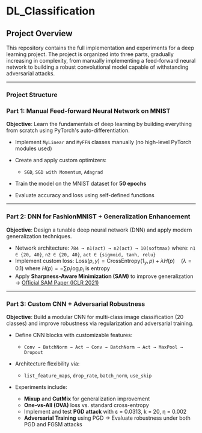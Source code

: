 # DL_Classification

## Project Overview

This repository contains the full implementation and experiments for a deep learning project.
The project is organized into three parts, gradually increasing in complexity, from manually implementing a feed-forward neural network to building a robust convolutional model capable of withstanding adversarial attacks.

---

### Project Structure

### **Part 1: Manual Feed-forward Neural Network on MNIST**

**Objective**: Learn the fundamentals of deep learning by building everything from scratch using PyTorch's auto-differentiation.

* Implement `MyLinear` and `MyFFN` classes manually (no high-level PyTorch modules used)
* Create and apply custom optimizers:

  * `SGD`, `SGD with Momentum`, `Adagrad`
* Train the model on the MNIST dataset for **50 epochs**
* Evaluate accuracy and loss using self-defined functions

---

### **Part 2: DNN for FashionMNIST + Generalization Enhancement**

**Objective**: Design a tunable deep neural network (DNN) and apply modern generalization techniques.

* Network architecture:
  `784 → n1(act) → n2(act) → 10(softmax)`
  where:
  `n1 ∈ {20, 40}`, `n2 ∈ {20, 40}`, `act ∈ {sigmoid, tanh, relu}`
* Implement custom loss:
  $\text{Loss}(p, y) = \text{CrossEntropy}(1_y, p) + \lambda H(p) \quad (\lambda = 0.1)$
  where $H(p) = -\sum p_i \log p_i$ is entropy
* Apply **Sharpness-Aware Minimization (SAM)** to improve generalization
  → [Official SAM Paper (ICLR 2021)](https://openreview.net/pdf?id=6Tm1mposlrM)

---

### **Part 3: Custom CNN + Adversarial Robustness**

**Objective**: Build a modular CNN for multi-class image classification (20 classes) and improve robustness via regularization and adversarial training.

* Define CNN blocks with customizable features:

  * `Conv → BatchNorm → Act → Conv → BatchNorm → Act → MaxPool → Dropout`
* Architecture flexibility via:

  * `list_feature_maps`, `drop_rate`, `batch_norm`, `use_skip`
* Experiments include:

  * **Mixup** and **CutMix** for generalization improvement
  * **One-vs-All (OVA)** loss vs. standard cross-entropy
  * Implement and test **PGD attack** with ε = 0.0313, k = 20, η = 0.002
  * **Adversarial Training** using PGD
    → Evaluate robustness under both PGD and FGSM attacks

